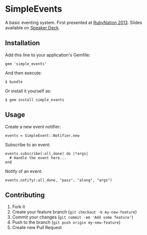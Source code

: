 # SimpleEvents

A basic eventing system. First presented at [RubyNation
2013](http://rubynation.org). Slides available on [Speaker
Deck](https://speakerdeck.com/jasonrclark/make-an-event-of-it).

## Installation

Add this line to your application's Gemfile:

    gem 'simple_events'

And then execute:

    $ bundle

Or install it yourself as:

    $ gem install simple_events

## Usage

Create a new event notifier:

    events = SimpleEvent::Notifier.new

Subscribe to an event:

    events.subscribe(:all_done) do |*args|
      # Handle the event here...
    end

Notify of an event:

    events.notify(:all_done, "pass", "along", "args")


## Contributing

1. Fork it
2. Create your feature branch (`git checkout -b my-new-feature`)
3. Commit your changes (`git commit -am 'Add some feature'`)
4. Push to the branch (`git push origin my-new-feature`)
5. Create new Pull Request
